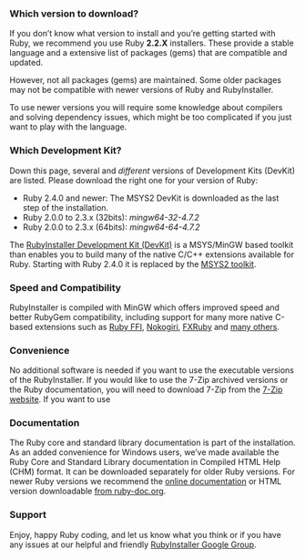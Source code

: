 ### Which version to download?

If you don’t know what version to install and you’re getting started with Ruby,
we recommend you use Ruby <b>2.2.X</b> installers. These provide a stable
language and a extensive list of packages (gems) that are compatible and
updated.

However, not all packages (gems) are maintained. Some older packages may not
be compatible with newer versions of Ruby and RubyInstaller.

To use newer versions you will require some knowledge about compilers and
solving dependency issues, which might be too complicated if you just want to
play with the language.

### Which Development Kit?

Down this page, several and <em>different</em> versions of Development Kits (DevKit) are listed. Please download the right one for your version of Ruby:

* Ruby 2.4.0 and newer: The MSYS2 DevKit is downloaded as the last step of the installation.
* Ruby 2.0.0 to 2.3.x (32bits): *mingw64-32-4.7.2*
* Ruby 2.0.0 to 2.3.x (64bits): *mingw64-64-4.7.2*

The [RubyInstaller Development Kit (DevKit)](http://github.com/oneclick/rubyinstaller/wiki/Development-Kit) is
a MSYS/MinGW based toolkit than enables you to build many of the native C/C++ extensions available for Ruby.
Starting with Ruby 2.4.0 it is replaced by the [MSYS2 toolkit](http://www.msys2.org).

### Speed and Compatibility

RubyInstaller is compiled with MinGW which offers improved speed and better
RubyGem compatibility, including support for many more native C-based extensions such as <a href="http://github.com/ffi/ffi">Ruby FFI</a>, <a href="http://nokogiri.org/">Nokogiri</a>,
<a href="http://www.fxruby.org/">FXRuby</a> and <a href="http://github.com/oneclick/rubyinstaller/wiki/Gem-List">many others</a>.

### Convenience

No additional software is needed if you want to use the executable versions of the RubyInstaller.
If you would like to use the 7-Zip archived versions or the Ruby documentation, you will need to download 7-Zip from the [7-Zip website](http://www.7-zip.org/).
If you want to use

### Documentation

The Ruby core and standard library documentation is part of the installation.
As an added convenience for Windows users, we’ve made available the Ruby Core and Standard Library documentation
in Compiled HTML Help (CHM) format.
It can be downloaded separately for older Ruby versions.
For newer Ruby versions we recommend the [online documentation](https://ruby-doc.org/) or HTML version downloadable [from ruby-doc.org](https://ruby-doc.org/downloads/).

### Support

Enjoy, happy Ruby coding, and let us know what you think or if you have any issues at our helpful and friendly
[RubyInstaller Google Group](http://groups.google.com/group/rubyinstaller).

